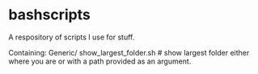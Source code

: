 # bashscripts
A respository of scripts I use for stuff.

Containing:
Generic/
  show_largest_folder.sh     # show largest folder either where you are or with a path provided as an argument.
